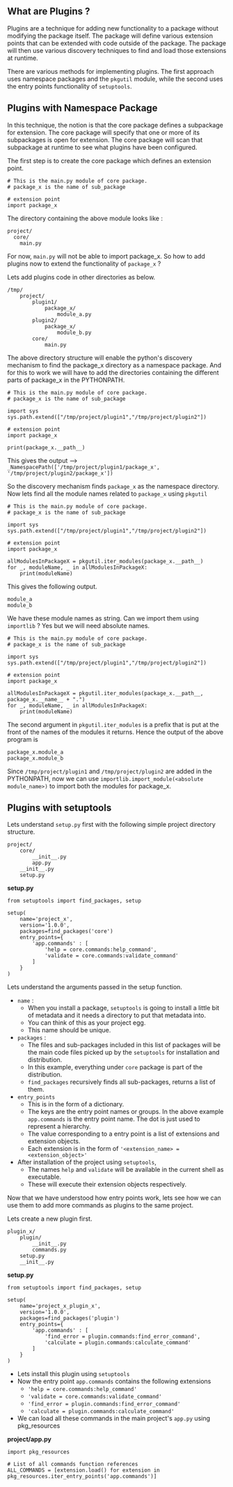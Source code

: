 


## What are Plugins ?

Plugins are a technique for adding new functionality to a package without modifying the package itself. The package will define various extension points that can be extended with code outside of the package. The package will then use various discovery techniques to find and load those extensions at runtime. 

There are various methods for implementing plugins. The first approach uses namespace packages and the `pkgutil` module, while the second uses the entry points functionality of `setuptools`. 

## Plugins with Namespace Package

In this technique, the notion is that the core package defines a subpackage for extension. The core package will specify that one or more of its subpackages is open for extension. The core package will scan that subpackage at runtime to see what plugins have been configured. 

The first step is to create the core package which defines an extension point. 

```
# This is the main.py module of core package.
# package_x is the name of sub_package

# extension point
import package_x
```

The directory containing the above module looks like : 
```
project/
  core/
    main.py
```

For now, `main.py` will not be able to import package_x. So how to add plugins now to extend the functionality of `package_x` ?

Lets add plugins code in other directories as below. 

```
/tmp/
	project/
		plugin1/
			package_x/
				module_a.py
		plugin2/
			package_x/
			    module_b.py
	    core/
		    main.py
```

The above directory structure will enable the python's discovery mechanism to find the package_x directory as a namespace package. And for this to work we will have to add the directories containing the different parts of package_x in the PYTHONPATH. 

```
# This is the main.py module of core package.
# package_x is the name of sub_package

import sys
sys.path.extend(["/tmp/project/plugin1","/tmp/project/plugin2"])

# extension point
import package_x

print(package_x.__path__)
```

This gives the output --> `_NamespacePath(['/tmp/project/plugin1/package_x', '/tmp/project/plugin2/package_x'])`

So the discovery mechanism finds `package_x` as the namespace directory. Now lets find all the module names related to `package_x` using `pkgutil`

```
# This is the main.py module of core package.
# package_x is the name of sub_package

import sys
sys.path.extend(["/tmp/project/plugin1","/tmp/project/plugin2"])

# extension point
import package_x

allModulesInPackageX = pkgutil.iter_modules(package_x.__path__)
for _, moduleName, _ in allModulesInPackageX:
    print(moduleName)
```

This gives the following output. 
```
module_a
module_b
```

We have these module names as string. Can we import them using `importlib` ? 
Yes but we will need absolute names. 

```
# This is the main.py module of core package.
# package_x is the name of sub_package

import sys
sys.path.extend(["/tmp/project/plugin1","/tmp/project/plugin2"])

# extension point
import package_x

allModulesInPackageX = pkgutil.iter_modules(package_x.__path__, package_x.__name__ + ".")
for _, moduleName, _ in allModulesInPackageX:
    print(moduleName)
```

The second argument in `pkgutil.iter_modules` is a prefix that is put at the front of the names of the modules it returns. Hence the output of the above program is 
```
package_x.module_a
package_x.module_b
```
Since `/tmp/project/plugin1` and `/tmp/project/plugin2` are added in the PYTHONPATH, now we can use `importlib.import_module(<absolute module_name>)` to import both the modules for package_x. 

## Plugins with setuptools

Lets understand `setup.py` first with the following simple project directory structure.

```
project/
	core/
		__init__.py
		app.py
	__init__.py
	setup.py
```

**setup.py**
```
from setuptools import find_packages, setup

setup(
	name='project_x',
	version='1.0.0',
	packages=find_packages('core')
	entry_points={
		'app.commands' : [
			'help = core.commands:help_command',
			'validate = core.commands:validate_command'
		]
	} 
)
```

Lets understand the arguments passed in the setup function. 

- `name` : 
	- When you install a package, `setuptools` is going to install a little bit of metadata and it needs a directory to put that metadata into.
	- You can think of this as your project egg. 
	- This name should be unique.
- `packages` :
	- The files and sub-packages included in this list of packages will be the main code files picked up by the `setuptools` for installation and distribution. 
	- In this example, everything under `core` package is part of the distribution. 
	- `find_packages` recursively finds all sub-packages, returns a list of them.
- `entry_points`
	- This is in the form of a dictionary. 
	- The keys are the entry point names or groups. In the above example `app.commands` is the entry point name. The dot is just used to represent a hierarchy.
	- The value corresponding to a entry point is a list of extensions and extension objects. 
	- Each extension is in the form of `'<extension_name> = <extension_object>'`
- After installation of the project using `setuptools`, 
	- The names `help` and `validate` will be available in the current shell as executable.
	- These will execute their extension objects respectively. 

Now that we have understood how entry points work, lets see how we can use them to add more commands as plugins to the same project. 

Lets create a new plugin first. 

```
plugin_x/
	plugin/
		__init__.py
		commands.py
	setup.py
	__init__.py
```

**setup.py**
```
from setuptools import find_packages, setup

setup(
	name='project_x_plugin_x',
	version='1.0.0',
	packages=find_packages('plugin')
	entry_points={
		'app.commands' : [
			'find_error = plugin.commands:find_error_command',
			'calculate = plugin.commands:calculate_command'
		]
	} 
)
```

- Lets install this plugin using `setuptools`
- Now the entry point `app.commands` contains the following extensions 
	- `'help = core.commands:help_command'`
	- `'validate = core.commands:validate_command'`
	- `'find_error = plugin.commands:find_error_command'`
	- `'calculate = plugin.commands:calculate_command'`
- We can load all these commands in the main project's `app.py` using pkg_resources

**project/app.py**

```
import pkg_resources

# List of all commands function references
ALL_COMMANDS = [extension.load() for extension in pkg_resources.iter_entry_points('app.commands')]
```


<!--stackedit_data:
eyJoaXN0b3J5IjpbLTEzNjExNjY0NzFdfQ==
-->